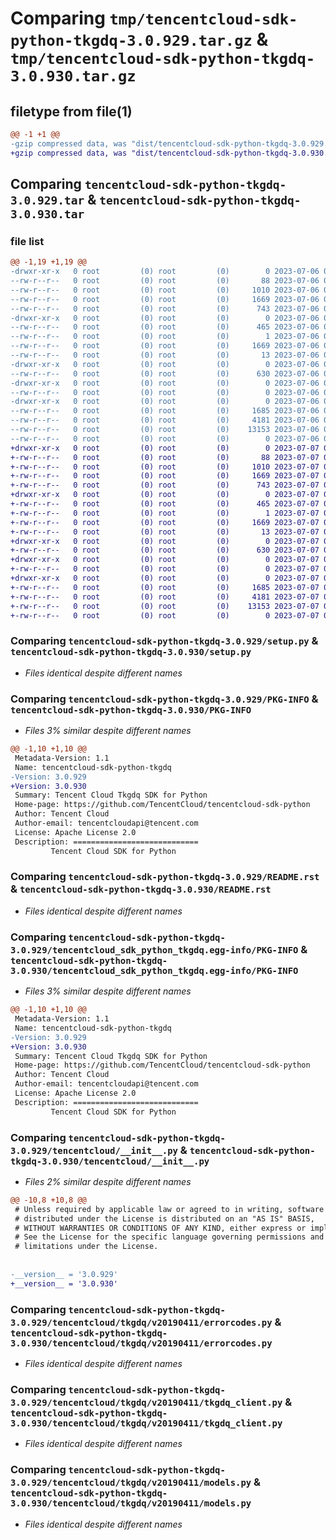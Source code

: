 # Comparing `tmp/tencentcloud-sdk-python-tkgdq-3.0.929.tar.gz` & `tmp/tencentcloud-sdk-python-tkgdq-3.0.930.tar.gz`

## filetype from file(1)

```diff
@@ -1 +1 @@
-gzip compressed data, was "dist/tencentcloud-sdk-python-tkgdq-3.0.929.tar", last modified: Thu Jul  6 00:36:58 2023, max compression
+gzip compressed data, was "dist/tencentcloud-sdk-python-tkgdq-3.0.930.tar", last modified: Fri Jul  7 00:34:58 2023, max compression
```

## Comparing `tencentcloud-sdk-python-tkgdq-3.0.929.tar` & `tencentcloud-sdk-python-tkgdq-3.0.930.tar`

### file list

```diff
@@ -1,19 +1,19 @@
-drwxr-xr-x   0 root         (0) root         (0)        0 2023-07-06 00:36:58.000000 tencentcloud-sdk-python-tkgdq-3.0.929/
--rw-r--r--   0 root         (0) root         (0)       88 2023-07-06 00:36:58.000000 tencentcloud-sdk-python-tkgdq-3.0.929/setup.cfg
--rw-r--r--   0 root         (0) root         (0)     1010 2023-07-06 00:36:58.000000 tencentcloud-sdk-python-tkgdq-3.0.929/setup.py
--rw-r--r--   0 root         (0) root         (0)     1669 2023-07-06 00:36:58.000000 tencentcloud-sdk-python-tkgdq-3.0.929/PKG-INFO
--rw-r--r--   0 root         (0) root         (0)      743 2023-07-06 00:36:58.000000 tencentcloud-sdk-python-tkgdq-3.0.929/README.rst
-drwxr-xr-x   0 root         (0) root         (0)        0 2023-07-06 00:36:58.000000 tencentcloud-sdk-python-tkgdq-3.0.929/tencentcloud_sdk_python_tkgdq.egg-info/
--rw-r--r--   0 root         (0) root         (0)      465 2023-07-06 00:36:58.000000 tencentcloud-sdk-python-tkgdq-3.0.929/tencentcloud_sdk_python_tkgdq.egg-info/SOURCES.txt
--rw-r--r--   0 root         (0) root         (0)        1 2023-07-06 00:36:58.000000 tencentcloud-sdk-python-tkgdq-3.0.929/tencentcloud_sdk_python_tkgdq.egg-info/dependency_links.txt
--rw-r--r--   0 root         (0) root         (0)     1669 2023-07-06 00:36:58.000000 tencentcloud-sdk-python-tkgdq-3.0.929/tencentcloud_sdk_python_tkgdq.egg-info/PKG-INFO
--rw-r--r--   0 root         (0) root         (0)       13 2023-07-06 00:36:58.000000 tencentcloud-sdk-python-tkgdq-3.0.929/tencentcloud_sdk_python_tkgdq.egg-info/top_level.txt
-drwxr-xr-x   0 root         (0) root         (0)        0 2023-07-06 00:36:58.000000 tencentcloud-sdk-python-tkgdq-3.0.929/tencentcloud/
--rw-r--r--   0 root         (0) root         (0)      630 2023-07-06 00:36:58.000000 tencentcloud-sdk-python-tkgdq-3.0.929/tencentcloud/__init__.py
-drwxr-xr-x   0 root         (0) root         (0)        0 2023-07-06 00:36:58.000000 tencentcloud-sdk-python-tkgdq-3.0.929/tencentcloud/tkgdq/
--rw-r--r--   0 root         (0) root         (0)        0 2023-07-06 00:36:58.000000 tencentcloud-sdk-python-tkgdq-3.0.929/tencentcloud/tkgdq/__init__.py
-drwxr-xr-x   0 root         (0) root         (0)        0 2023-07-06 00:36:58.000000 tencentcloud-sdk-python-tkgdq-3.0.929/tencentcloud/tkgdq/v20190411/
--rw-r--r--   0 root         (0) root         (0)     1685 2023-07-06 00:36:58.000000 tencentcloud-sdk-python-tkgdq-3.0.929/tencentcloud/tkgdq/v20190411/errorcodes.py
--rw-r--r--   0 root         (0) root         (0)     4181 2023-07-06 00:36:58.000000 tencentcloud-sdk-python-tkgdq-3.0.929/tencentcloud/tkgdq/v20190411/tkgdq_client.py
--rw-r--r--   0 root         (0) root         (0)    13153 2023-07-06 00:36:58.000000 tencentcloud-sdk-python-tkgdq-3.0.929/tencentcloud/tkgdq/v20190411/models.py
--rw-r--r--   0 root         (0) root         (0)        0 2023-07-06 00:36:58.000000 tencentcloud-sdk-python-tkgdq-3.0.929/tencentcloud/tkgdq/v20190411/__init__.py
+drwxr-xr-x   0 root         (0) root         (0)        0 2023-07-07 00:34:58.000000 tencentcloud-sdk-python-tkgdq-3.0.930/
+-rw-r--r--   0 root         (0) root         (0)       88 2023-07-07 00:34:58.000000 tencentcloud-sdk-python-tkgdq-3.0.930/setup.cfg
+-rw-r--r--   0 root         (0) root         (0)     1010 2023-07-07 00:34:58.000000 tencentcloud-sdk-python-tkgdq-3.0.930/setup.py
+-rw-r--r--   0 root         (0) root         (0)     1669 2023-07-07 00:34:58.000000 tencentcloud-sdk-python-tkgdq-3.0.930/PKG-INFO
+-rw-r--r--   0 root         (0) root         (0)      743 2023-07-07 00:34:58.000000 tencentcloud-sdk-python-tkgdq-3.0.930/README.rst
+drwxr-xr-x   0 root         (0) root         (0)        0 2023-07-07 00:34:58.000000 tencentcloud-sdk-python-tkgdq-3.0.930/tencentcloud_sdk_python_tkgdq.egg-info/
+-rw-r--r--   0 root         (0) root         (0)      465 2023-07-07 00:34:58.000000 tencentcloud-sdk-python-tkgdq-3.0.930/tencentcloud_sdk_python_tkgdq.egg-info/SOURCES.txt
+-rw-r--r--   0 root         (0) root         (0)        1 2023-07-07 00:34:58.000000 tencentcloud-sdk-python-tkgdq-3.0.930/tencentcloud_sdk_python_tkgdq.egg-info/dependency_links.txt
+-rw-r--r--   0 root         (0) root         (0)     1669 2023-07-07 00:34:58.000000 tencentcloud-sdk-python-tkgdq-3.0.930/tencentcloud_sdk_python_tkgdq.egg-info/PKG-INFO
+-rw-r--r--   0 root         (0) root         (0)       13 2023-07-07 00:34:58.000000 tencentcloud-sdk-python-tkgdq-3.0.930/tencentcloud_sdk_python_tkgdq.egg-info/top_level.txt
+drwxr-xr-x   0 root         (0) root         (0)        0 2023-07-07 00:34:58.000000 tencentcloud-sdk-python-tkgdq-3.0.930/tencentcloud/
+-rw-r--r--   0 root         (0) root         (0)      630 2023-07-07 00:34:58.000000 tencentcloud-sdk-python-tkgdq-3.0.930/tencentcloud/__init__.py
+drwxr-xr-x   0 root         (0) root         (0)        0 2023-07-07 00:34:58.000000 tencentcloud-sdk-python-tkgdq-3.0.930/tencentcloud/tkgdq/
+-rw-r--r--   0 root         (0) root         (0)        0 2023-07-07 00:34:58.000000 tencentcloud-sdk-python-tkgdq-3.0.930/tencentcloud/tkgdq/__init__.py
+drwxr-xr-x   0 root         (0) root         (0)        0 2023-07-07 00:34:58.000000 tencentcloud-sdk-python-tkgdq-3.0.930/tencentcloud/tkgdq/v20190411/
+-rw-r--r--   0 root         (0) root         (0)     1685 2023-07-07 00:34:58.000000 tencentcloud-sdk-python-tkgdq-3.0.930/tencentcloud/tkgdq/v20190411/errorcodes.py
+-rw-r--r--   0 root         (0) root         (0)     4181 2023-07-07 00:34:58.000000 tencentcloud-sdk-python-tkgdq-3.0.930/tencentcloud/tkgdq/v20190411/tkgdq_client.py
+-rw-r--r--   0 root         (0) root         (0)    13153 2023-07-07 00:34:58.000000 tencentcloud-sdk-python-tkgdq-3.0.930/tencentcloud/tkgdq/v20190411/models.py
+-rw-r--r--   0 root         (0) root         (0)        0 2023-07-07 00:34:58.000000 tencentcloud-sdk-python-tkgdq-3.0.930/tencentcloud/tkgdq/v20190411/__init__.py
```

### Comparing `tencentcloud-sdk-python-tkgdq-3.0.929/setup.py` & `tencentcloud-sdk-python-tkgdq-3.0.930/setup.py`

 * *Files identical despite different names*

### Comparing `tencentcloud-sdk-python-tkgdq-3.0.929/PKG-INFO` & `tencentcloud-sdk-python-tkgdq-3.0.930/PKG-INFO`

 * *Files 3% similar despite different names*

```diff
@@ -1,10 +1,10 @@
 Metadata-Version: 1.1
 Name: tencentcloud-sdk-python-tkgdq
-Version: 3.0.929
+Version: 3.0.930
 Summary: Tencent Cloud Tkgdq SDK for Python
 Home-page: https://github.com/TencentCloud/tencentcloud-sdk-python
 Author: Tencent Cloud
 Author-email: tencentcloudapi@tencent.com
 License: Apache License 2.0
 Description: ============================
         Tencent Cloud SDK for Python
```

### Comparing `tencentcloud-sdk-python-tkgdq-3.0.929/README.rst` & `tencentcloud-sdk-python-tkgdq-3.0.930/README.rst`

 * *Files identical despite different names*

### Comparing `tencentcloud-sdk-python-tkgdq-3.0.929/tencentcloud_sdk_python_tkgdq.egg-info/PKG-INFO` & `tencentcloud-sdk-python-tkgdq-3.0.930/tencentcloud_sdk_python_tkgdq.egg-info/PKG-INFO`

 * *Files 3% similar despite different names*

```diff
@@ -1,10 +1,10 @@
 Metadata-Version: 1.1
 Name: tencentcloud-sdk-python-tkgdq
-Version: 3.0.929
+Version: 3.0.930
 Summary: Tencent Cloud Tkgdq SDK for Python
 Home-page: https://github.com/TencentCloud/tencentcloud-sdk-python
 Author: Tencent Cloud
 Author-email: tencentcloudapi@tencent.com
 License: Apache License 2.0
 Description: ============================
         Tencent Cloud SDK for Python
```

### Comparing `tencentcloud-sdk-python-tkgdq-3.0.929/tencentcloud/__init__.py` & `tencentcloud-sdk-python-tkgdq-3.0.930/tencentcloud/__init__.py`

 * *Files 2% similar despite different names*

```diff
@@ -10,8 +10,8 @@
 # Unless required by applicable law or agreed to in writing, software
 # distributed under the License is distributed on an "AS IS" BASIS,
 # WITHOUT WARRANTIES OR CONDITIONS OF ANY KIND, either express or implied.
 # See the License for the specific language governing permissions and
 # limitations under the License.
 
 
-__version__ = '3.0.929'
+__version__ = '3.0.930'
```

### Comparing `tencentcloud-sdk-python-tkgdq-3.0.929/tencentcloud/tkgdq/v20190411/errorcodes.py` & `tencentcloud-sdk-python-tkgdq-3.0.930/tencentcloud/tkgdq/v20190411/errorcodes.py`

 * *Files identical despite different names*

### Comparing `tencentcloud-sdk-python-tkgdq-3.0.929/tencentcloud/tkgdq/v20190411/tkgdq_client.py` & `tencentcloud-sdk-python-tkgdq-3.0.930/tencentcloud/tkgdq/v20190411/tkgdq_client.py`

 * *Files identical despite different names*

### Comparing `tencentcloud-sdk-python-tkgdq-3.0.929/tencentcloud/tkgdq/v20190411/models.py` & `tencentcloud-sdk-python-tkgdq-3.0.930/tencentcloud/tkgdq/v20190411/models.py`

 * *Files identical despite different names*

